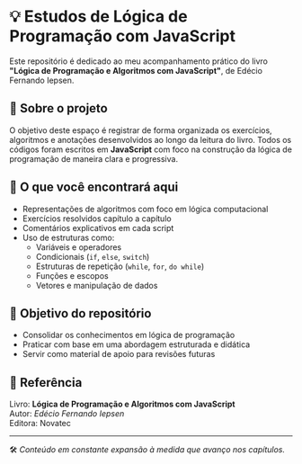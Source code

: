 # 💡 Estudos de Lógica de Programação com JavaScript

Este repositório é dedicado ao meu acompanhamento prático do livro **"Lógica de Programação e Algoritmos com JavaScript"**, de Edécio Fernando Iepsen.

## 📘 Sobre o projeto

O objetivo deste espaço é registrar de forma organizada os exercícios, algoritmos e anotações desenvolvidos ao longo da leitura do livro. Todos os códigos foram escritos em **JavaScript** com foco na construção da lógica de programação de maneira clara e progressiva.

## 🧠 O que você encontrará aqui

- Representações de algoritmos com foco em lógica computacional
- Exercícios resolvidos capítulo a capítulo
- Comentários explicativos em cada script
- Uso de estruturas como:
  - Variáveis e operadores
  - Condicionais (`if`, `else`, `switch`)
  - Estruturas de repetição (`while`, `for`, `do while`)
  - Funções e escopos
  - Vetores e manipulação de dados

## 🎯 Objetivo do repositório

- Consolidar os conhecimentos em lógica de programação
- Praticar com base em uma abordagem estruturada e didática
- Servir como material de apoio para revisões futuras

## 📌 Referência

Livro: **Lógica de Programação e Algoritmos com JavaScript**  
Autor: *Edécio Fernando Iepsen*  
Editora: Novatec

---

🛠️ *Conteúdo em constante expansão à medida que avanço nos capítulos.*
